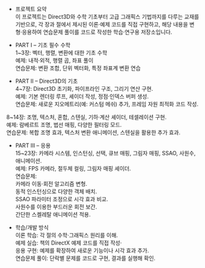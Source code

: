 - 프로젝트 요약  
이 프로젝트는 Direct3D와 수학 기초부터 고급 그래픽스 기법까지를 다루는 교재를 기반으로, 각 장과 절에서 제시된 이론·예제 코드를 직접 구현하고, 해당 내용을 변형·응용하여 연습문제 풀이를 코드로 작성한 학습·연구용 저장소입니다.  
  
- PART I – 기초 필수 수학  
1~3장: 벡터, 행렬, 변환에 대한 기초 수학  
예제: 내적·외적, 행렬 곱, 좌표 풀이  
연습문제: 변환 조합, 단위 벡터화, 특정 좌표계 변환 연습  
  
- PART II – Direct3D의 기초  
4~7장: Direct3D 초기화, 파이프라인 구조, 그리기 연산 구현.  
예제: 기본 렌더링 루프, 셰이더 작성, 정점·인덱스 버퍼 생성.  
연습문제: 새로운 지오메트리(예: 커스텀 메쉬) 추가, 프레임 자원 최적화 코드 작성.  
  
8~14장: 조명, 텍스처, 혼합, 스텐실, 기하·계산 셰이더, 테셀레이션 구현.  
예제: 람베르트 조명, 법선 매핑, 다양한 필터링 모드.  
연습문제: 복합 조명 효과, 텍스처 변환 애니메이션, 스텐실을 활용한 추가 효과.  
  
- PART III – 응용  
15~23장: 카메라 시스템, 인스턴싱, 선택, 큐브 매핑, 그림자 매핑, SSAO, 사원수, 애니메이션.  
예제: FPS 카메라, 절두체 컬링, 그림자 매핑 셰이더.  
연습문제:  
카메라 이동·회전 알고리즘 변형.  
동적 인스턴싱으로 다양한 객체 배치.  
SSAO 파라미터 조정으로 시각 효과 비교.  
사원수를 이용한 부드러운 회전 보간.  
간단한 스켈레탈 애니메이션 적용.  
  
- 학습/개발 방식  
이론 학습: 각 절의 수학·그래픽스 원리를 이해.  
예제 실습: 책의 DirectX 예제 코드를 직접 작성·  
응용 구현: 예제를 확장하여 새로운 기능이나 시각 효과 추가.  
연습문제 풀이: 단락별 문제를 코드로 구현, 결과를 실행해 확인.  
